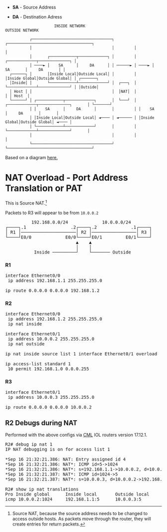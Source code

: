 * **SA** - Source Address

* **DA** - Destination Adress

```
                      INSIDE NETWORK                                   OUTSIDE NETWORK

           ┌────────────────────────────────────┐         ┌──────────────────────────────────────┐
           │                                    │         │                                      │
           │       ┌────────────┬─────────────┐ │         │       ┌─────────────┬──────────────┐ │
           │ ────► │    SA      │     DA      │ │ ──────► │ ────► │    SA       │     DA       │ │
  ┌──────┐ │       │Inside Local│Outside Local│ │         │       │Inside Global│Outside Global│ │ ┌───────┐
  │Inside│ │       └────────────┴─────────────┘ │  ┌───┐  │       └─────────────┴──────────────┘ │ │Outside│
  │ Host │ │                                    │  │NAT│  │                                      │ │ Host  │
  └──────┘ │ ┌────────────┬─────────────┐       │  └───┘  │ ┌─────────────┬──────────────┐       │ └───────┘
           │ │    SA      │     DA      │       │         │ │    SA       │     DA       │       │
           │ │Inside Local│Outside Local│ ◄──── │ ◄────── │ │Inside Global│Outside Global│ ◄──── │
           │ └────────────┴─────────────┘       │         │ └─────────────┴──────────────┘       │
           │                                    │         │                                      │
           └────────────────────────────────────┘         └──────────────────────────────────────┘
```

Based on a diagram [here.](https://www.cisco.com/c/en/us/support/docs/ip/network-address-translation-nat/13772-12.html)

# NAT Overload - Port Address Translation or PAT

This is Source NAT.[^source] 

Packets to R3 will appear to be from `10.0.0.2`

<pre>
          192.168.0.0/24             10.0.0.0/24        
┌────┐.1                 .2┌────┐.2             .1┌────┐
│ R1 │─────────────────────│ R2 │─────────────────│ R3 │
└────┘E0/0             E0/0└────┘E0/1         E0/1└────┘
                           ▲    ▲                       
                           │    │                       
           Inside ─────────┘    └─────── Outside        
</pre>           

### R1
<pre>
interface Ethernet0/0
 ip address 192.168.1.1 255.255.255.0

ip route 0.0.0.0 0.0.0.0 192.168.1.2
</pre>
### R2
<pre>
interface Ethernet0/0
 ip address 192.168.1.2 255.255.255.0
 ip nat inside

interface Ethernet0/1
 ip address 10.0.0.2 255.255.255.0
 ip nat outside

ip nat inside source list 1 interface Ethernet0/1 overload

ip access-list standard 1
 10 permit 192.168.1.0 0.0.0.255
</pre>
### R3
<pre>
interface Ethernet0/1
 ip address 10.0.0.3 255.255.255.0

ip route 0.0.0.0 0.0.0.0 10.0.0.2
</pre>
## R2 Debugs during NAT
Performed with the above configs via [CML](https://developer.cisco.com/modeling-labs/) IOL routers version 17.12.1.

<pre>
R2# debug ip nat 1
IP NAT debugging is on for access list 1

*Sep 16 21:32:21.386: NAT: Entry assigned id 4
*Sep 16 21:32:21.386: NAT*: ICMP id=5->1024
*Sep 16 21:32:21.386: NAT*: s=192.168.1.1->10.0.0.2, d=10.0.0.3 [17]
*Sep 16 21:32:21.387: NAT*: ICMP id=1024->5
*Sep 16 21:32:21.387: NAT*: s=10.0.0.3, d=10.0.0.2->192.168.1.1 [17]

R2# show ip nat translations
Pro Inside global      Inside local       Outside local      Outside global
icmp 10.0.0.2:1024     192.168.1.1:5      10.0.0.3:5         10.0.0.3:1024
</pre>

[^source]: Source NAT, because the source address needs to be changed to access outside hosts. As packets move through the router, they will create entries for return packets.
